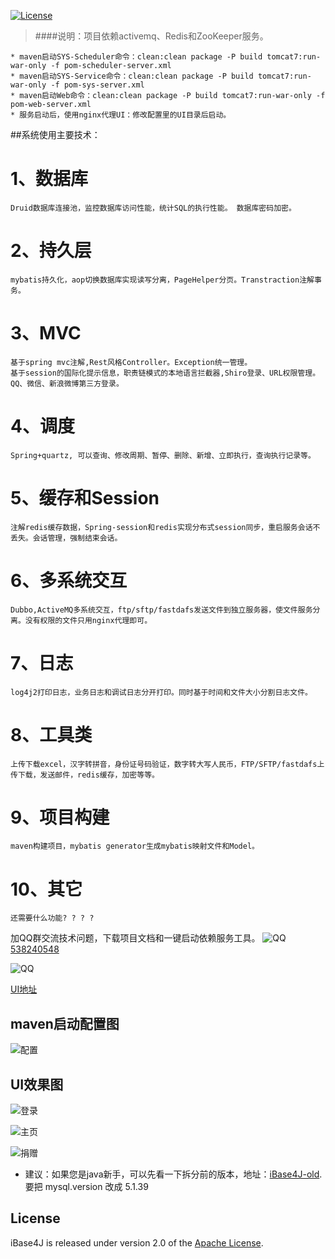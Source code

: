 [![License](https://img.shields.io/badge/license-Apache%202-4EB1BA.svg)](https://www.apache.org/licenses/LICENSE-2.0.html)

>####说明：项目依赖activemq、Redis和ZooKeeper服务。

```
* maven启动SYS-Scheduler命令：clean:clean package -P build tomcat7:run-war-only -f pom-scheduler-server.xml
* maven启动SYS-Service命令：clean:clean package -P build tomcat7:run-war-only -f pom-sys-server.xml
* maven启动Web命令：clean:clean package -P build tomcat7:run-war-only -f pom-web-server.xml
* 服务启动后，使用nginx代理UI：修改配置里的UI目录后启动。
```

##系统使用主要技术：

1、数据库
======

    Druid数据库连接池，监控数据库访问性能，统计SQL的执行性能。 数据库密码加密。

2、持久层
======

    mybatis持久化，aop切换数据库实现读写分离，PageHelper分页。Transtraction注解事务。

3、MVC
======

    基于spring mvc注解,Rest风格Controller。Exception统一管理。
    基于session的国际化提示信息，职责链模式的本地语言拦截器,Shiro登录、URL权限管理。
    QQ、微信、新浪微博第三方登录。

4、调度
======

    Spring+quartz, 可以查询、修改周期、暂停、删除、新增、立即执行，查询执行记录等。

5、缓存和Session
===========

    注解redis缓存数据，Spring-session和redis实现分布式session同步，重启服务会话不丢失。会话管理，强制结束会话。

6、多系统交互
===========

    Dubbo,ActiveMQ多系统交互，ftp/sftp/fastdafs发送文件到独立服务器，使文件服务分离。没有权限的文件只用nginx代理即可。

7、日志
===========

    log4j2打印日志，业务日志和调试日志分开打印。同时基于时间和文件大小分割日志文件。

8、工具类
===========

    上传下载excel，汉字转拼音，身份证号码验证，数字转大写人民币，FTP/SFTP/fastdafs上传下载，发送邮件，redis缓存，加密等等。

9、项目构建
===========

    maven构建项目，mybatis generator生成mybatis映射文件和Model。 

10、其它
===========

    还需要什么功能? ? ? ?
加QQ群交流技术问题，下载项目文档和一键启动依赖服务工具。
![QQ](http://pub.idqqimg.com/wpa/images/group.png "QQ")
[538240548](http://shang.qq.com/wpa/qunwpa?idkey=b0fb32618d54e6a7f3cb718cd469b2952c8a968b1ef6f17fd68c83338ae4bce3)

![QQ](http://git.oschina.net/iBase4J/iBase4J/raw/master/img/1464169485871.png "QQ")

[UI地址](http://git.oschina.net/iBase4J/iBase4J-UI)

## maven启动配置图

![配置](http://git.oschina.net/iBase4J/iBase4J/raw/9caa79d7beb3f528bcaa66feec472315024d82ee/maven-config.png "maven配置")

## UI效果图

![登录](http://git.oschina.net/iBase4J/iBase4J/raw/master/img/login.png "登录")

![主页](http://git.oschina.net/iBase4J/iBase4J/raw/master/img/index.png "主页")

![捐赠](http://git.oschina.net/iBase4J/iBase4J/raw/master/img/contribute.png "捐赠")

* 建议：如果您是java新手，可以先看一下拆分前的版本，地址：[iBase4J-old][].要把 mysql.version 改成 5.1.39

## License
iBase4J is released under version 2.0 of the [Apache License][].


[iBase4J-old]: http://git.oschina.net/iBase4J/iBase4J/tree/V-%E6%8B%86%E5%88%86%E5%89%8D
[Apache License]: http://www.apache.org/licenses/LICENSE-2.0